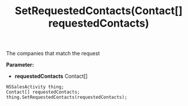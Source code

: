 ﻿---
uid: crmscript_ref_NSSalesActivity_SetRequestedContacts
title: SetRequestedContacts(Contact[] requestedContacts)
intellisense: NSSalesActivity.SetRequestedContacts
keywords: NSSalesActivity, GetRequestedContacts
so.topic: reference
---

The companies that match the request

**Parameter:** 
 - **requestedContacts** Contact[]

```crmscript
NSSalesActivity thing;
Contact[] requestedContacts;
thing.SetRequestedContacts(requestedContacts);
```

